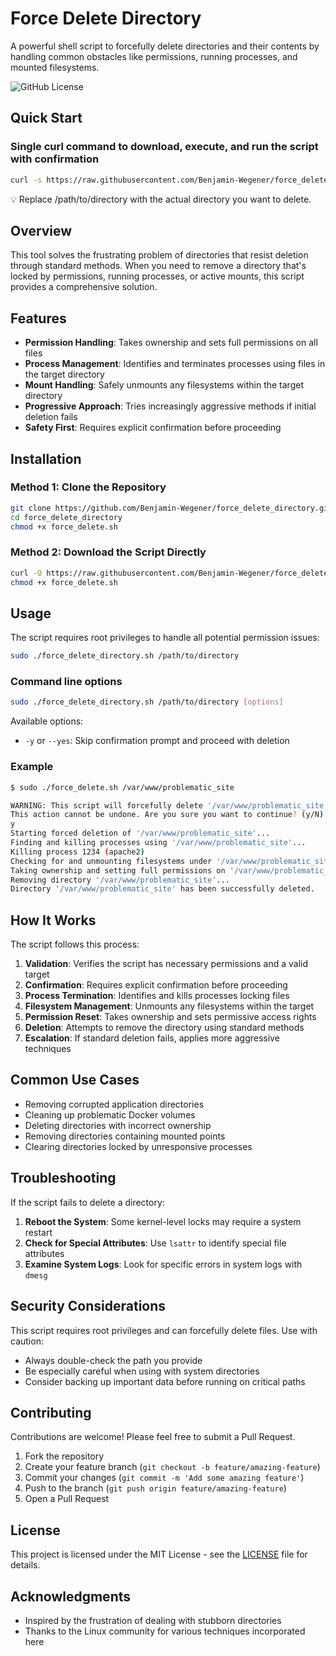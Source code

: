 # Force Delete Directory

A powerful shell script to forcefully delete directories and their contents by handling common obstacles like permissions, running processes, and mounted filesystems.

![GitHub License](https://img.shields.io/github/license/Benjamin-Wegener/force_delete_directory)

## Quick Start
### Single curl command to download, execute, and run the script with confirmation
```bash
curl -s https://raw.githubusercontent.com/Benjamin-Wegener/force_delete_directory/main/force_delete_directory.sh  -o ./force_delete_directory.sh && chmod +x ./force_delete_directory.sh && sudo ./force_delete_directory.sh /path/to/directory
```

💡 Replace /path/to/directory with the actual directory you want to delete. 

## Overview

This tool solves the frustrating problem of directories that resist deletion through standard methods. When you need to remove a directory that's locked by permissions, running processes, or active mounts, this script provides a comprehensive solution.

## Features

- **Permission Handling**: Takes ownership and sets full permissions on all files
- **Process Management**: Identifies and terminates processes using files in the target directory
- **Mount Handling**: Safely unmounts any filesystems within the target directory
- **Progressive Approach**: Tries increasingly aggressive methods if initial deletion fails
- **Safety First**: Requires explicit confirmation before proceeding

## Installation

### Method 1: Clone the Repository

```bash
git clone https://github.com/Benjamin-Wegener/force_delete_directory.git
cd force_delete_directory
chmod +x force_delete.sh
```

### Method 2: Download the Script Directly

```bash
curl -O https://raw.githubusercontent.com/Benjamin-Wegener/force_delete_directory/main/force_delete.sh
chmod +x force_delete.sh
```

## Usage

The script requires root privileges to handle all potential permission issues:

```bash
sudo ./force_delete_directory.sh /path/to/directory
```

### Command line options

```bash
sudo ./force_delete_directory.sh /path/to/directory [options]
```

Available options:
- `-y` or `--yes`: Skip confirmation prompt and proceed with deletion

### Example

```bash
$ sudo ./force_delete.sh /var/www/problematic_site

WARNING: This script will forcefully delete '/var/www/problematic_site' and ALL its contents.
This action cannot be undone. Are you sure you want to continue? (y/N)
y
Starting forced deletion of '/var/www/problematic_site'...
Finding and killing processes using '/var/www/problematic_site'...
Killing process 1234 (apache2)
Checking for and unmounting filesystems under '/var/www/problematic_site'...
Taking ownership and setting full permissions on '/var/www/problematic_site'...
Removing directory '/var/www/problematic_site'...
Directory '/var/www/problematic_site' has been successfully deleted.
```

## How It Works

The script follows this process:

1. **Validation**: Verifies the script has necessary permissions and a valid target
2. **Confirmation**: Requires explicit confirmation before proceeding
3. **Process Termination**: Identifies and kills processes locking files
4. **Filesystem Management**: Unmounts any filesystems within the target
5. **Permission Reset**: Takes ownership and sets permissive access rights
6. **Deletion**: Attempts to remove the directory using standard methods
7. **Escalation**: If standard deletion fails, applies more aggressive techniques

## Common Use Cases

- Removing corrupted application directories
- Cleaning up problematic Docker volumes
- Deleting directories with incorrect ownership
- Removing directories containing mounted points
- Clearing directories locked by unresponsive processes

## Troubleshooting

If the script fails to delete a directory:

1. **Reboot the System**: Some kernel-level locks may require a system restart
2. **Check for Special Attributes**: Use `lsattr` to identify special file attributes
3. **Examine System Logs**: Look for specific errors in system logs with `dmesg`

## Security Considerations

This script requires root privileges and can forcefully delete files. Use with caution:

- Always double-check the path you provide
- Be especially careful when using with system directories
- Consider backing up important data before running on critical paths

## Contributing

Contributions are welcome! Please feel free to submit a Pull Request.

1. Fork the repository
2. Create your feature branch (`git checkout -b feature/amazing-feature`)
3. Commit your changes (`git commit -m 'Add some amazing feature'`)
4. Push to the branch (`git push origin feature/amazing-feature`)
5. Open a Pull Request

## License

This project is licensed under the MIT License - see the [LICENSE](LICENSE) file for details.

## Acknowledgments

- Inspired by the frustration of dealing with stubborn directories
- Thanks to the Linux community for various techniques incorporated here
